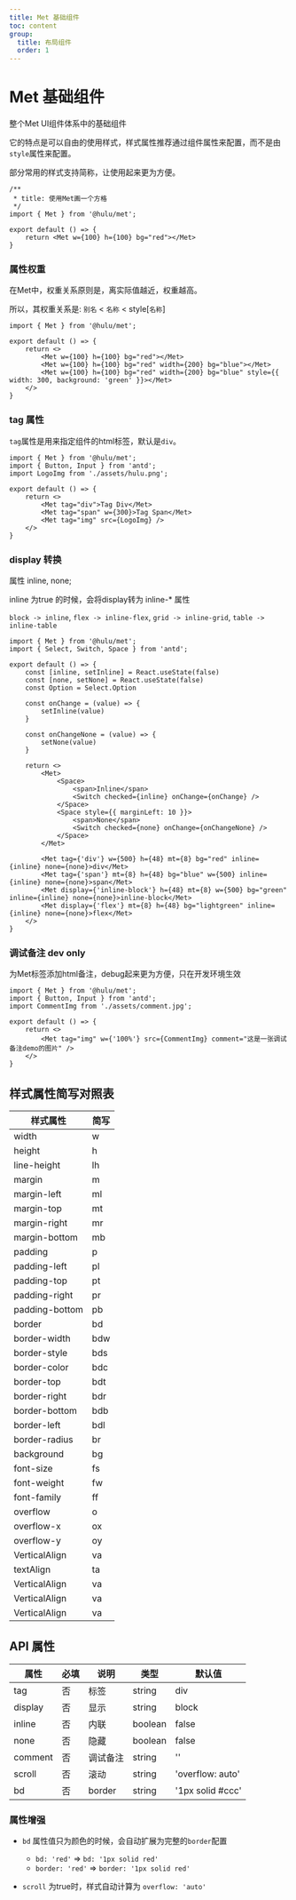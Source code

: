 ```yaml
---
title: Met 基础组件
toc: content
group:
  title: 布局组件
  order: 1
---
```


# Met 基础组件

整个Met UI组件体系中的基础组件

它的特点是可以自由的使用样式，样式属性推荐通过组件属性来配置，而不是由`style`属性来配置。

部分常用的样式支持简称，让使用起来更为方便。


```tsx
/**
 * title: 使用Met画一个方格
 */ 
import { Met } from '@hulu/met';

export default () => {
    return <Met w={100} h={100} bg="red"></Met>
}
```

### 属性权重

在Met中，权重关系原则是，离实际值越近，权重越高。

所以，其权重关系是: `别名` < `名称` < style[`名称`]

```tsx
import { Met } from '@hulu/met';

export default () => {
    return <>
        <Met w={100} h={100} bg="red"></Met>
        <Met w={100} h={100} bg="red" width={200} bg="blue"></Met>
        <Met w={100} h={100} bg="red" width={200} bg="blue" style={{ width: 300, background: 'green' }}></Met>
    </>
}
```

### tag 属性

`tag`属性是用来指定组件的html标签，默认是`div`。

```tsx
import { Met } from '@hulu/met';
import { Button, Input } from 'antd';
import LogoImg from './assets/hulu.png';

export default () => {
    return <>
        <Met tag="div">Tag Div</Met>
        <Met tag="span" w={300}>Tag Span</Met>
        <Met tag="img" src={LogoImg} />
    </>
}
```

### display 转换

属性 inline, none;

inline 为true 的时候，会将display转为 inline-* 属性

`block -> inline`, `flex -> inline-flex`, `grid -> inline-grid`, `table -> inline-table`

```tsx
import { Met } from '@hulu/met';
import { Select, Switch, Space } from 'antd';

export default () => {
    const [inline, setInline] = React.useState(false)
    const [none, setNone] = React.useState(false)
    const Option = Select.Option

    const onChange = (value) => {
        setInline(value)
    }

    const onChangeNone = (value) => {
        setNone(value)
    }
   
    return <>
        <Met>
            <Space>
                <span>Inline</span>
                <Switch checked={inline} onChange={onChange} />
            </Space>
            <Space style={{ marginLeft: 10 }}>
                <span>None</span>
                <Switch checked={none} onChange={onChangeNone} />
            </Space>
        </Met>
        
        <Met tag={'div'} w={500} h={48} mt={8} bg="red" inline={inline} none={none}>div</Met>
        <Met tag={'span'} mt={8} h={48} bg="blue" w={500} inline={inline} none={none}>span</Met>
        <Met display={'inline-block'} h={48} mt={8} w={500} bg="green" inline={inline} none={none}>inline-block</Met>
        <Met display={'flex'} mt={8} h={48} bg="lightgreen" inline={inline} none={none}>flex</Met>
    </>
}
```

### 调试备注 <Badge>dev only</Badge>

为Met标签添加html备注，debug起来更为方便，只在开发环境生效

```tsx
import { Met } from '@hulu/met';
import { Button, Input } from 'antd';
import CommentImg from './assets/comment.jpg';

export default () => {
    return <>
        <Met tag="img" w={'100%'} src={CommentImg} comment="这是一张调试备注demo的图片" />
    </>
}
```

## 样式属性简写对照表

| 样式属性 | 简写 |
| --- | --- |
| width | w |
| height | h |
| line-height | lh |
| margin | m |
| margin-left | ml |
| margin-top | mt |
| margin-right | mr |
| margin-bottom | mb |
| padding | p |
| padding-left | pl |
| padding-top | pt |
| padding-right | pr |
| padding-bottom | pb |
| border | bd |
| border-width | bdw |
| border-style | bds |
| border-color | bdc |
| border-top | bdt |
| border-right | bdr |
| border-bottom | bdb |
| border-left | bdl |
| border-radius | br |
| background | bg |
| font-size | fs |
| font-weight | fw |
| font-family | ff |
| overflow | o |
| overflow-x | ox |
| overflow-y | oy |
| VerticalAlign | va |
| textAlign | ta |
| VerticalAlign | va |
| VerticalAlign | va |
| VerticalAlign | va |

## API 属性

| 属性 | 必填 | 说明 | 类型 | 默认值 |
| --- | --- | --- | --- | --- |
| tag | 否 | 标签 | string | div |
| display | 否 | 显示 | string | block |
| inline | 否 |内联 | boolean | false |
| none | 否 | 隐藏 | boolean | false |
| comment | 否 | 调试备注 | string | '' |
| scroll | 否 | 滚动 | string | 'overflow: auto' |
| bd | 否 | border | string | '1px solid #ccc' |

### 属性增强

- `bd` 属性值只为颜色的时候，会自动扩展为完整的`border`配置
    - `bd: 'red'` => `bd: '1px solid red'`
    - `border: 'red'` => `border: '1px solid red'`

- `scroll` 为true时，样式自动计算为 `overflow: 'auto'`